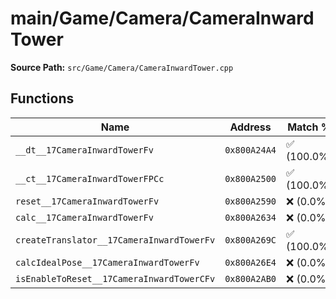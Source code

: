 # main/Game/Camera/CameraInwardTower

**Source Path:** `src/Game/Camera/CameraInwardTower.cpp`

## Functions

| Name | Address | Match % |
|------|---------|---------|
| `__dt__17CameraInwardTowerFv` | `0x800A24A4` | :white_check_mark: (100.0%) |
| `__ct__17CameraInwardTowerFPCc` | `0x800A2500` | :white_check_mark: (100.0%) |
| `reset__17CameraInwardTowerFv` | `0x800A2590` | :x: (0.0%) |
| `calc__17CameraInwardTowerFv` | `0x800A2634` | :x: (0.0%) |
| `createTranslator__17CameraInwardTowerFv` | `0x800A269C` | :white_check_mark: (100.0%) |
| `calcIdealPose__17CameraInwardTowerFv` | `0x800A26E4` | :x: (0.0%) |
| `isEnableToReset__17CameraInwardTowerCFv` | `0x800A2AB0` | :x: (0.0%) |
